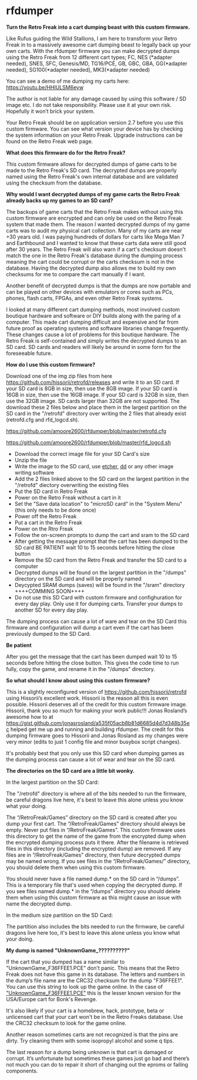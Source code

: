 # rfdumper
**Turn the Retro Freak into a cart dumping beast with this custom firmware.**

Like Rufus guiding the Wild Stallions, I am here to transform your Retro Freak in to a massively awesome cart dumping beast to legally back up your own carts. With the rfdumper firmware you can make decrypted dumps using the Retro Freak from 12 different cart types; FC, NES (\*adapter needed), SNES, SFC, Genesis/MD, TG16/PCE, GB, GBC, GBA, GG(\*adapter needed), SG100(\*adapter needed), MK3(\*adapter needed)

You can see a demo of me dumping my carts here: https://youtu.be/HHIULSM6eyw

The author is not liable for any damage caused by using this software / SD image etc. I do not take responsibility. Please use it at your own risk. Hopefully it won’t brick your system.

Your Retro Freak should be on application version 2.7 before you use this custom firmware. You can see what version your device has by checking the system information on your Retro Freak. Upgrade instructions can be found on the Retro Freak web page.

**What does this firmware do for the Retro Freak?**

   This custom firmware allows for decrypted dumps of game carts to be made to the Retro Freak's SD card. The decrypted dumps are properly named using the Retro Freak's own internal database and are validated using the checksum from the database.

**Why would I want decrypted dumps of my game carts the Retro Freak already backs up my games to an SD card?**

   The backups of game carts that the Retro Freak makes without using this custom firmware are encrypted and can only be used on the Retro Freak system that made them. The reason I wanted decrypted dumps of my game carts was to audit my physical cart collection. Many of my carts are near +30 years old. I was paying hundreds of dollars for carts like Mega Man 7 and Earthbound and I wanted to know that these carts data were still good after 30 years. The Retro Freak will also warn if a cart's checksum doesn't match the one in the Retro Freak's database during the dumping process meaning the cart could be corrupt or the carts checksum is not in the database. Having the decrypted dump also allows me to build my own checksums for me to compare the cart manually if I want.
 
   Another benefit of decrypted dumps is that the dumps are now portable and can be played on other devices with emulators or cores such as PCs, phones, flash carts, FPGAs, and even other Retro Freak systems. 
 
   I looked at many different cart dumping methods, most involved custom boutique hardware and software or DIY builds along with the paring of a computer. This made cart dumping difficult and expensive and far from future proof as operating systems and software libraries change frequently. These changes cause a lot of problems for this boutique hardware. The Retro Freak is self-contained and simply writes the decrypted dumps to an SD card. SD cards and readers will likely be around in some form for the foreseeable future.  

**How do I use this custom firmware?**

   Download one of the img zip files from here  https://github.com/hissorii/retrofd/releases and write it to an SD card. If your SD card is 8GB in size, then use the 8GB image. If your SD card is 16GB in size, then use the 16GB image. If your SD card is 32GB in size, then use the 32GB image. SD cards larger than 32GB are not supported. The download these 2 files below and place them in the largest partition on the SD card in the "/retrofd" directory over writing the 2 files that already exist (retrofd.cfg and rfd_logcd.sh).
   
https://github.com/amoore2600/rfdumper/blob/master/retrofd.cfg

https://github.com/amoore2600/rfdumper/blob/master/rfd_logcd.sh

   
* Download the correct image file for your SD Card's size
* Unzip the file
* Write the image to the SD card, use [etcher](https://www.balena.io/etcher/), [dd](http://osxdaily.com/2018/04/18/write-image-file-sd-card-dd-command-line/) or any other image writing software
* Add the 2 files linked above to the SD card on the largest partition in the "/retrofd" diectory overwriting the existing files
* Put the SD card in Retro Freak
* Power on the Retro Freak without a cart in it
* Set the "Save data location" to "microSD card" in the "System Menu" (this only needs to be done once)
* Power off the Retro Freak 
* Put a cart in the Retro Freak 
* Power on the Rtro Freak
* Follow the on-screen prompts to dump the cart and sram to the SD card
* After getting the message prompt that the cart has been dumped to the SD card BE PATIENT wait 10 to 15 seconds before hitting the close button  
* Remove the SD card from the Retro Freak and transfer the SD card to a computer 
* Decrypted dumps will be found on the largest partition in the "/dumps" directory on the SD card and will be properly named
* Deycypted SRAM dumps (saves) will be found in the "/sram" directory ++++COMMING SOON++++
* Do not use this SD Card with custom firmware and confighuration for every day play. Only use it for dumping carts. Transfer your dumps to another SD for every day play. 

The dumping process can cause a lot of ware and tear on the SD Card this firmware and configuration will dump a cart even if the cart has been previously dumped to the SD Card. 

**Be patient**

  After you get the message that the cart has been dumped wait 10 to 15 seconds before hitting the close button. This gives the code time to run fully, copy the game, and rename it in the "/dumps” directory.  
  

**So what should I know about using this custom firmware?**

   This is a slightly reconfigured version of https://github.com/hissorii/retrofd using Hissorii’s excellent work. Hissorii is the reason all this is even possible. Hissorii deserves all of the credit for this custom firmware image. Hissorii, thank you so much for making your work public!!! Jonas Rosland’s awesome how to at https://gist.github.com/jonasrosland/a535f05acb8b81d6685d4d7d348b35ec helped get me up and running and building rfdumper. The credit for this dumping firmware goes to Hissorii and Jonas Rosland as my changes were very minor (edits to just 1 config file and minor busybox script changes).

   It's probably best that you only use this SD card when dumping games as the dumping process can cause a lot of wear and tear on the SD card. 

**The directories on the SD card are a little bit wonky.** 

In the largest partition on the SD Card: 

   The "/retrofd" directory is where all of the bits needed to run the firmware, be careful dragons live here, it's best to leave this alone unless you know what your doing.

   The “/RetroFreak/Games” directory on the SD card is created after you dump your first cart. The “/RetroFreak/Games” directory should always be empty. Never put files in “/RetroFreak/Games”. This custom firmware uses this directory to get the name of the game from the encrypted dump when the encrypted dumping process puts it there. After the filename is retrieved files in this directory (including the encrypted dump) are removed. If any files are in “/RetroFreak/Games” directory, then future decrypted dumps may be named wrong. If you see files in the “/RetroFreak/Games/” directory, you should delete them when using this custom firmware.

   You should never have a file named dump.* on the SD card in “/dumps”. This is a temporary file that's used when copying the decrypted dump. If you see files named dump.* in the “/dumps” directory you should delete them when using this custom firmware as this might cause an issue with name the decrypted dump.
   
In the medium size partition on the SD Card:

The partition also includes the bits needed to run the firmware, be careful dragons live here too, it's best to leave this alone unless you know what your doing.

**My dump is named "UnknownGame_??????????"**

If the cart that you dumped has a name similar to "UnknownGame_F36FFEE1.PCE" don't panic. This means that the Retro Freak does not have this game in its database. The letters and numbers in the dump’s file name are the CRC32 checksum for the dump "F36FFEE1". You can use this string to look up the game online. In the case of ["UnknownGame_F36FFEE1.PCE"](https://www.google.com/search?q=F36FFEE1) this is the lesser known version for the USA/Europe cart for Bonk's Revenge.

It's also likely if your cart is a homebrew, hack, prototype, beta or unlicensed cart that your cart won't be in the Retro Freaks database. Use the CRC32 checksum to look for the game online.

Another reason sometimes carts are not recognized is that the pins are dirty. Try cleaning them with some isopropyl alcohol and some q tips.

The last reason for a dump being unknown is that cart is damaged or corrupt. It’s unfortunate but sometimes these games just go bad and there’s not much you can do to repair it short of changing out the eproms or failing components. 
